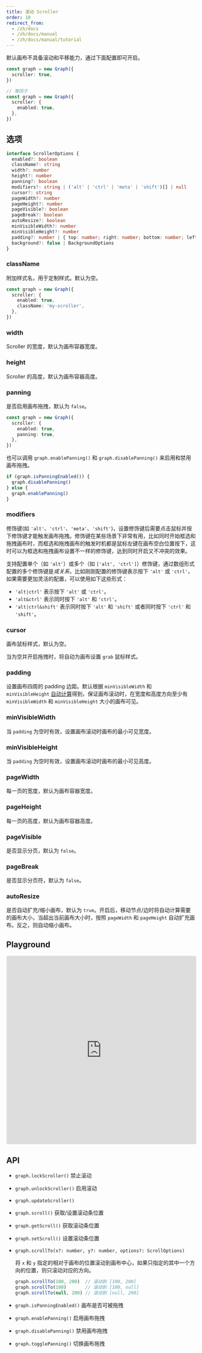 ```yaml
---
title: 滚动 Scroller
order: 10
redirect_from:
  - /zh/docs
  - /zh/docs/manual
  - /zh/docs/manual/tutorial
---
```


默认画布不具备滚动和平移能力，通过下面配置即可开启。

```ts
const graph = new Graph({
  scroller: true,
})

// 等同于
const graph = new Graph({
  scroller: {
    enabled: true,
  },
})
```

## 选项

```ts
interface ScrollerOptions {
  enabled?: boolean
  className?: string
  width?: number
  height?: number
  panning?: boolean
  modifiers?: string | ('alt' | 'ctrl' | 'meta' | 'shift')[] | null
  cursor?: string
  pageWidth?: number
  pageHeight?: number
  pageVisible?: boolean
  pageBreak?: boolean
  autoResize?: boolean
  minVisibleWidth?: number
  minVisibleHeight?: number
  padding?: number | { top: number; right: number; bottom: number; left: number}
  background?: false | BackgroundOptions
}
```

### className

附加样式名，用于定制样式。默认为空。

```ts
const graph = new Graph({
  scroller: {
    enabled: true,
    className: 'my-scroller',
  },
})
```

### width

Scroller 的宽度，默认为画布容器宽度。

### height

Scroller 的高度，默认为画布容器高度。

### panning

是否启用画布拖拽，默认为 `false`。

```ts
const graph = new Graph({
  scroller: {
    enabled: true,
    panning: true,
  },
})
```

也可以调用 `graph.enablePanning()` 和 `graph.disablePanning()` 来启用和禁用画布拖拽。

```ts
if (graph.isPanningEnabled()) {
  graph.disablePanning()
} else {
  graph.enablePanning()
}
```

### modifiers

修饰键(如 `'alt'`、`'ctrl'`、`'meta'`、`'shift'`)，设置修饰键后需要点击鼠标并按下修饰键才能触发画布拖拽。修饰键在某些场景下非常有用，比如同时开始框选和拖拽画布时，而框选和拖拽画布的触发时机都是鼠标左键在画布空白位置按下，这时可以为框选和拖拽画布设置不一样的修饰键，达到同时开启又不冲突的效果。

支持配置单个（如 `'alt'`）或多个（如 `['alt', 'ctrl']`）修饰键，通过数组形式配置的多个修饰键是*或关系*，比如刚刚配置的修饰键表示按下 `'alt'` 或 `'ctrl'`，如果需要更加灵活的配置，可以使用如下这些形式：

- `'alt|ctrl'` 表示按下 `'alt'` 或 `'ctrl'`。
- `'alt&ctrl'` 表示同时按下 `'alt'` 和 `'ctrl'`。
- `'alt|ctrl&shift'` 表示同时按下 `'alt'` 和 `'shift'` 或者同时按下 `'ctrl'` 和 `'shift'`。

### cursor

画布鼠标样式，默认为空。

当为空并开启拖拽时，将自动为画布设置 `grab` 鼠标样式。

### padding

设置画布四周的 padding 边距。默认根据 `minVisibleWidth` 和 `minVisibleHeight` [自动计算](https://github.com/antvis/X6/blob/master/packages/x6/src/addon/scroller/index.ts#L1081-L1088)得到，保证画布滚动时，在宽度和高度方向至少有 `minVisibleWidth` 和 `minVisibleHeight` 大小的画布可见。 

### minVisibleWidth

当 `padding` 为空时有效，设置画布滚动时画布的最小可见宽度。

### minVisibleHeight

当 `padding` 为空时有效，设置画布滚动时画布的最小可见高度。

### pageWidth

每一页的宽度，默认为画布容器宽度。

### pageHeight

每一页的高度，默认为画布容器高度。

### pageVisible

是否显示分页，默认为 `false`。

### pageBreak

是否显示分页符，默认为 `false`。

### autoResize

是否自动扩充/缩小画布，默认为 `true`。开启后，移动节点/边时将自动计算需要的画布大小，当超出当前画布大小时，按照 `pageWidth` 和 `pageHeight` 自动扩充画布。反之，则自动缩小画布。

## Playground

<iframe
     src="https://codesandbox.io/embed/x6-playground-scroller-ph3y4?fontsize=14&hidenavigation=1&theme=light&view=preview"
     style="width:100%; height:500px; border:1px solid #f0f0f0; border-radius: 4px; overflow:hidden;"
     title="x6-playground-scroller"
     allow="accelerometer; ambient-light-sensor; camera; encrypted-media; geolocation; gyroscope; hid; microphone; midi; payment; usb; vr; xr-spatial-tracking"
     sandbox="allow-autoplay allow-forms allow-modals allow-popups allow-presentation allow-same-origin allow-scripts"
   ></iframe>

## API

- `graph.lockScroller()` 禁止滚动
- `graph.unlockScroller()` 启用滚动
- `graph.updateScroller()`

- `graph.scroll()` 获取/设置滚动条位置
- `graph.getScroll()` 获取滚动条位置
- `graph.setScroll()` 设置滚动条位置

- `graph.scrollTo(x?: number, y?: number, options?: ScrollOptions)`
  
  将 `x` 和 `y` 指定的相对于画布的位置滚动到画布中心，如果只指定的其中一个方向的位置，则只滚动对应的方向。

  ```ts
  graph.scrollTo(100, 200)  // 滚动到 [100, 200]
  graph.scrollTo(100)       // 滚动到 [100, null]
  graph.scrollTo(null, 200) // 滚动到 [null, 200]
  ```



- `graph.isPanningEnabled()` 画布是否可被拖拽
- `graph.enablePanning()` 启用画布拖拽
- `graph.disablePanning()` 禁用画布拖拽
- `graph.togglePanning()` 切换画布拖拽
